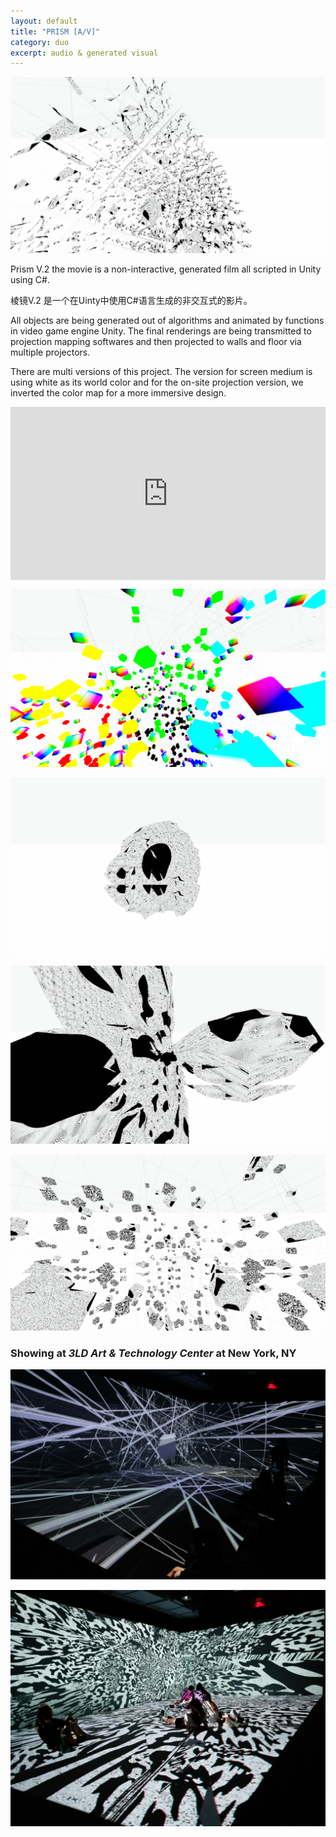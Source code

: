 ```yaml
---
layout: default
title: "PRISM [A/V]"
category: duo
excerpt: audio & generated visual
---
```


![sd](/assets/image/prism_av_screen_11.png)

Prism V.2 the movie is a non-interactive, generated film all scripted in Unity using C#.

棱镜V.2 是一个在Uinty中使用C#语言生成的非交互式的影片。

All objects are being generated out of algorithms and animated by functions in video game engine Unity. The final renderings are being transmitted to projection mapping softwares and then projected to walls and floor via multiple projectors.

There are multi versions of this project. The version for screen medium is using white as its world color and for the on-site projection version, we inverted the color map for a more immersive design.

<div style="padding:55% 0 0 0;position:relative;"><iframe src="https://player.vimeo.com/video/350793837?title=0&byline=0&portrait=0" style="position:absolute;top:0;left:0;width:100%;height:100%;" frameborder="0" allow="autoplay; fullscreen" allowfullscreen></iframe></div><script src="https://player.vimeo.com/api/player.js"></script>

![sd](/assets/image/prism_av_screen_12.png)

![sd](/assets/image/prism_av_screen_8.png)

![sd](/assets/image/prism_av_screen_10.png)


![sd](/assets/image/prism_av_screen_13.png)





### Showing at *3LD Art & Technology Center* at New York, NY


![sd](/assets/image/prism_av_onsite_7.jpg)

![sd](/assets/image/prism_av_onsite_14.jpg)
